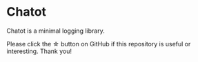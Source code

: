 # Chatot

Chatot is a minimal logging library.

Please click the ☆ button on GitHub if this repository is useful or interesting. Thank you!